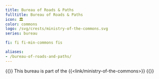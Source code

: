 ```yaml
---
title: Bureau of Roads & Paths
fulltitle: Bureau of Roads & Paths
icon: 🏛️
color: commons
logo: /svg/crests/ministry-of-the-commons.svg
series: bureau

fi: fi fi-min-commons fis

aliases:
- /bureau-of-roads-and-paths/
---
```

{{<note series>}}
 This bureau is part of the {{<link/ministry-of-the-commons>}}
{{</note>}}
